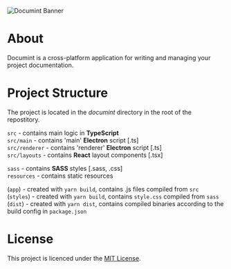 ![Documint Banner](https://user-images.githubusercontent.com/15126801/110640276-ec15a200-81b0-11eb-8c90-bd446af4fdf4.png)

# About
Documint is a cross-platform application for writing and managing your project documentation. 

# Project Structure

The project is located in the _documint_ directory in the root of the repostitory.

`src` - contains main logic in **TypeScript**  
`src/main` - contains 'main' **Electron** script [.ts]  
`src/renderer` - contains 'renderer' **Electron** script [.ts]  
`src/layouts` - contains **React** layout components [.tsx]  

`sass` - contains **SASS** styles [.sass, .css]  
`resources` - contains static resources  

(`app`) - created with `yarn build`, contains .js files compiled from `src`  
(`styles`) - created with `yarn build`, contains `style.css` compiled from `sass`  
(`dist`) - created with `yarn dist`, contains compiled binaries according to the build config in `package.json`  

# License
This project is licenced under the [MIT License](https://github.com/franjurinec/documint/blob/main/LICENSE).
